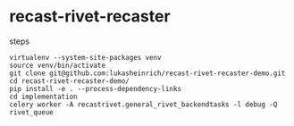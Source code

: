 # recast-rivet-recaster

steps

    virtualenv --system-site-packages venv
    source venv/bin/activate
    git clone git@github.com:lukasheinrich/recast-rivet-recaster-demo.git
    cd recast-rivet-recaster-demo/
    pip install -e . --process-dependency-links
    cd implementation
    celery worker -A recastrivet.general_rivet_backendtasks -l debug -Q rivet_queue
